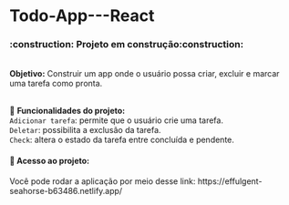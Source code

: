 # Todo-App---React
<h3>:construction: Projeto em construção:construction:</h3>
<br><strong>Objetivo:</strong> Construir um app onde o usuário possa criar, excluir e marcar uma tarefa como pronta.

<br>:hammer: <strong>Funcionalidades do projeto:</strong>
<br>`Adicionar tarefa`: permite que o usuário crie uma tarefa.
<br>`Deletar`: possibilita a exclusão da tarefa.
<br>`Check`: altera o estado da tarefa entre concluída e pendente.

<h4>📁 Acesso ao projeto:</h4> Você pode rodar a aplicação por meio desse link: https://effulgent-seahorse-b63486.netlify.app/
